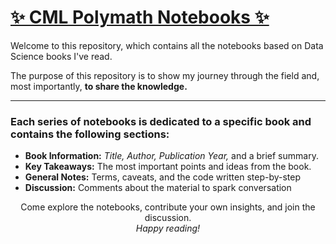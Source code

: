 # [✨ CML Polymath Notebooks ✨](https://cmlpolymath.github.io/gh-pages/)

Welcome to this repository, which contains all the notebooks based on Data Science books I've read.

The purpose of this repository is to show my journey through the field and, most importantly, **to share the knowledge.**

---

### Each series of notebooks is dedicated to a specific book and contains the following sections:

- **Book Information:** *Title, Author, Publication Year,* and a brief summary.
- **Key Takeaways:** The most important points and ideas from the book.
- **General Notes:** Terms, caveats, and the code written step-by-step
- **Discussion:** Comments about the material to spark conversation

<center>
Come explore the notebooks, contribute your own insights, and join the discussion.  
    <br>
        <i>Happy reading!</i>
    </br>
</center>
